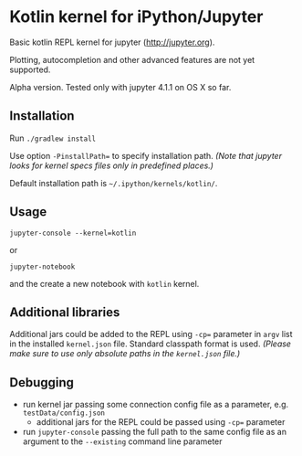 # Kotlin kernel for iPython/Jupyter

Basic kotlin REPL kernel for jupyter (http://jupyter.org).

Plotting, autocompletion and other advanced features are not yet supported.

Alpha version. Tested only with jupyter 4.1.1 on OS X so far.

## Installation

Run `./gradlew install`

Use option `-PinstallPath=` to specify installation path. *(Note that jupyter looks for kernel specs files only in predefined places.)*

Default installation path is `~/.ipython/kernels/kotlin/`.

## Usage

`jupyter-console --kernel=kotlin`

or

`jupyter-notebook`

and the create a new notebook with `kotlin` kernel.

## Additional libraries

Additional jars could be added to the REPL using `-cp=` parameter in `argv` list in the installed `kernel.json` file.
Standard classpath format is used. *(Please make sure to use only absolute paths in the `kernel.json` file.)*

## Debugging

- run kernel jar passing some connection config file as a parameter, e.g. `testData/config.json`
    - additional jars for the REPL could be passed using `-cp=` parameter
- run `jupyter-console` passing the full path to the same config file as an argument to the `--existing` command line parameter
